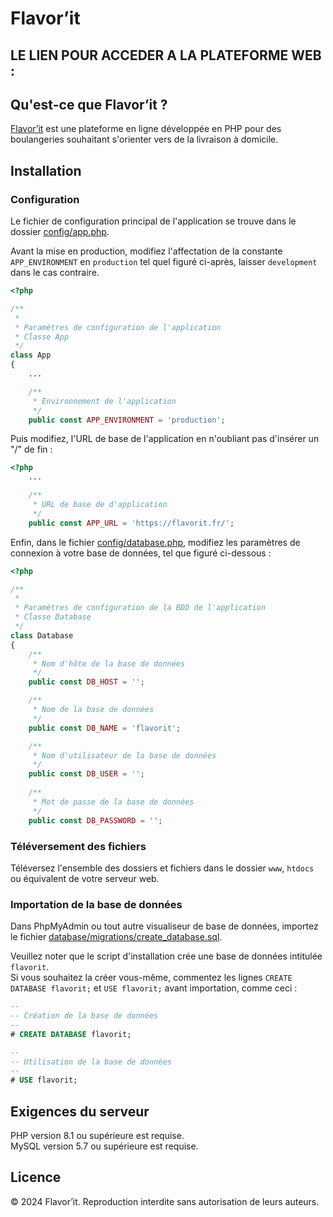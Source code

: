 # Flavor’it

## LE LIEN POUR ACCEDER A LA PLATEFORME WEB : 
## Qu'est-ce que Flavor’it ?

[Flavor’it](https://flavorit.fr) est une plateforme en ligne développée en PHP pour des boulangeries souhaitant s'orienter vers de la livraison à domicile.

## Installation

### Configuration

Le fichier de configuration principal de l'application se trouve dans le dossier [config/app.php](https://github.com/enderlinp-uha/flavorit/blob/main/config/app.php).

Avant la mise en production, modifiez l'affectation de la constante `APP_ENVIRONMENT` en `production` tel quel figuré ci-après, laisser `development` dans le cas contraire. 

```php
<?php

/**
 * 
 * Paramètres de configuration de l'application
 * Classe App
 */
class App
{
    ...

    /**
     * Environnement de l'application
     */
    public const APP_ENVIRONMENT = 'production';
```

Puis modifiez, l'URL de base de l'application en n'oubliant pas d'insérer un "/" de fin :

```php
<?php
    ...

    /**
     * URL de base de d'application
     */
    public const APP_URL = 'https://flavorit.fr/';
```

Enfin, dans le fichier [config/database.php](https://github.com/enderlinp-uha/flavorit/blob/main/config/database.php), modifiez les paramètres de connexion à votre base de données, tel que figuré ci-dessous :

```php
<?php

/**
 * 
 * Paramètres de configuration de la BDD de l'application
 * Classe Database
 */
class Database
{
    /**
     * Nom d'hôte de la base de données
     */
    public const DB_HOST = '';

    /**
     * Nom de la base de données
     */
    public const DB_NAME = 'flavorit';

    /**
     * Nom d'utilisateur de la base de données
     */
    public const DB_USER = '';
    
    /**
     * Mot de passe de la base de données
     */
    public const DB_PASSWORD = '';
```

### Téléversement des fichiers

Téléversez l'ensemble des dossiers et fichiers dans le dossier `www`, `htdocs` ou équivalent de votre serveur web.

### Importation de la base de données

Dans PhpMyAdmin ou tout autre visualiseur de base de données, importez le fichier [database/migrations/create_database.sql](https://github.com/enderlinp-uha/flavorit/blob/main/database/migrations/create_database.sql).

Veuillez noter que le script d'installation crée une base de données intitulée `flavorit`.
\
Si vous souhaitez la créer vous-même, commentez les lignes `CREATE DATABASE flavorit;` et `USE flavorit;` avant importation, comme ceci :

```sql
-- 
-- Création de la base de données
--
# CREATE DATABASE flavorit;

-- 
-- Utilisation de la base de données
--
# USE flavorit;
```

## Exigences du serveur

PHP version 8.1 ou supérieure est requise.
\
MySQL version 5.7 ou supérieure est requise.

## Licence

&copy; 2024 Flavor’it. Reproduction interdite sans autorisation de leurs auteurs.

